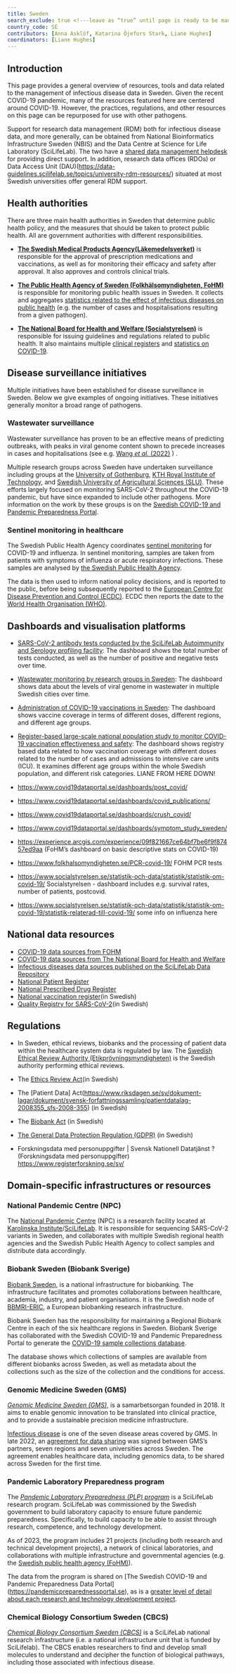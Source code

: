 ```yaml
---
title: Sweden
search_exclude: true <!---leave as “true” until page is ready to be made public--->
country_code: SE
contributors: [Anna Asklöf, Katarina Öjefors Stark, Liane Hughes] 
coordinators: [Liane Hughes]
---
```


<!-- Please take in mind our style guide https://www.infectious-diseases-toolkit.org/contribute/style_guide when writing the content of this page. -->

<!---All the resources added above will appear on the table at the bottom of the page--->

<!---Following information for the page text--->
<!---If the information is already in another resource, please include the link instead of duplicating information--->
<!---Please focus on resources that are relevant for the whole country for infectious diseases--->

## Introduction 
This page provides a general overview of resources, tools and data related to the management of infectious disease data in Sweden. Given the recent COVID-19 pandemic, many of the resources featured here are centered around COVID-19. However, the practices, regulations, and other resources on this page can be repurposed for use with other pathogens.

Support for research data management (RDM) both for infectious disease data, and more generally, can be obtained from National Bioinformatics Infrastructure Sweden (NBIS) and the Data Centre at Science for Life Laboratory (SciLifeLab). The two have a [shared data management helpdesk](data-management@scilifelab.se) for providing direct support. In addition, research data offices (RDOs) or Data Access Unit (DAU)(https://data-guidelines.scilifelab.se/topics/university-rdm-resources/) situated at most Swedish universities offer general RDM support. 

## Health authorities
<!--- A section to list and provide context to agencies/authorities/institutions which define public health measures and policies --->

There are three main health authorities in Sweden that determine public health policy, and the measures that should be taken to protect public health. All are government authorities with different responsibilities. 

- **[The Swedish Medical Products Agency(Läkemedelsverket)](https://www.lakemedelsverket.se/en)**   is responsible for the approval of prescription medications and vaccinations, as well as for monitoring their efficacy and safety after approval. It also approves and controls clinical trials. 
 
- **[The Public Health Agency of Sweden (Folkhälsomyndigheten, FoHM)](https://www.folkhalsomyndigheten.se/the-public-health-agency-of-sweden/)** is responsible for monitoring public health issues in Sweden. It collects and aggregates [statistics related to the effect of infectious diseases on public health](https://www.folkhalsomyndigheten.se/folkhalsorapportering-statistik/statistik-a-o/sjukdomsstatistik/) (e.g. the number of cases and hospitalisations resulting from a given pathogen). 

- [**The National Board for Health and  Welfare (Socialstyrelsen)**](https://www.socialstyrelsen.se/en/) is responsible for issuing guidelines and regulations related to public health. It also maintains multiple [clinical registers](https://www.socialstyrelsen.se/en/statistics-and-data/registers/) and [statistics on COVID-19](https://www.socialstyrelsen.se/en/statistics-and-data/statistics/statistics-on-covid-19/).

## Disease surveillance initiatives

Multiple initiatives have been established for disease surveillance in Sweden. Below we give examples of ongoing initiatives. These initiatives generally monitor a broad range of pathogens.

### Wastewater surveillance

Wastewater surveillance has proven to be an effective means of predicting outbreaks, with peaks in viral genome content shown to precede increases in cases and hopitalisations (see e.g. [Wang *et al.* (2022)](https://pubmed.ncbi.nlm.nih.gov/36035197/)
) .

Multiple research groups across Sweden have undertaken surveillance including groups at the [University of Gothenburg](https://www.gu.se/en), [KTH Royal Institute of Technology](https://www.kth.se/en), and [Swedish University of Agricultural Sciences (SLU)](https://www.slu.se/en/). These efforts largely focused on monitoring SARS-CoV-2 throughout the COVID-19 pandemic, but have since expanded to include other pathogens. More information on the work by these groups is on the [Swedish COVID-19 and Pandemic Preparedness Portal](https://www.covid19dataportal.se/dashboards/wastewater/).

### Sentinel monitoring in healthcare

The Swedish Public Health Agency coordinates [sentinel monitoring](https://www.folkhalsomyndigheten.se/mikrobiologi-laboratorieanalyser/mikrobiella-och-immunologiska-overvakningsprogram/sentinelovervakning/) for COVID-19 and influenza. In sentinel monitoring, samples are taken from patients with symptoms of influenza or acute respiratory infections. These samples are analysed by [the Swedish Public Health Agency](https://www.folkhalsomyndigheten.se/the-public-health-agency-of-sweden/). 

The data is then used to inform national policy decisions, and is reported to the public, before being subsequently reported to the [European Centre for Disease Prevention and Control (ECDC)](https://www.ecdc.europa.eu/en). ECDC then reports the date to the [World Health Organisation (WHO)](https://www.who.int/). 

## Dashboards and visualisation platforms

- [SARS-CoV-2 antibody tests conducted by the SciLifeLab Autoimmunity and Serology profiling facility]( https://www.covid19dataportal.se/dashboards/serology-statistics/): The dashboard shows the total number of tests conducted, as well as the number of positive and negative tests over time.

- [Wastewater monitoring by research groups in Sweden](https://www.covid19dataportal.se/dashboards/wastewater/): The dashboard shows data about the levels of viral genome in wastewater in multiple Swedish cities over time.
- [Administration of COVID-19 vaccinations in Sweden](https://www.covid19dataportal.se/dashboards/vaccines/): The dashboard shows vaccine coverage in terms of different doses, different regions, and different age groups.
- [Register-based large-scale national population study to monitor COVID-19 vaccination effectiveness and safety](https://www.covid19dataportal.se/dashboards/recovac/): The dashboard shows registry based data related to how vaccination coverage with different doses related to the number of cases and admissions to intensive care units (ICU). It examines different age groups within the whole Swedish population, and different risk categories.
LIANE FROM HERE DOWN! 
- https://www.covid19dataportal.se/dashboards/post_covid/
- https://www.covid19dataportal.se/dashboards/covid_publications/
- https://www.covid19dataportal.se/dashboards/crush_covid/
- https://www.covid19dataportal.se/dashboards/symptom_study_sweden/ 
- https://experience.arcgis.com/experience/09f821667ce64bf7be6f9f87457ed9aa (FoHM’s dashboard on basic descriptive stats on COVID-19)
- https://www.folkhalsomyndigheten.se/PCR-covid-19/ FOHM PCR tests 
- https://www.socialstyrelsen.se/statistik-och-data/statistik/statistik-om-covid-19/ Socialstyrelsen - dashboard includes e.g. survival rates, number of patients, postcovid.
- https://www.socialstyrelsen.se/statistik-och-data/statistik/statistik-om-covid-19/statistik-relaterad-till-covid-19/ some info on influenza here 

## National data resources
- [COVID-19 data sources from FOHM](https://www.folkhalsomyndigheten.se/smittskydd-beredskap/utbrott/aktuella-utbrott/covid-19/statistik-och-analyser/)
- [COVID-19 data sources from The National Board for Health and  Welfare](https://www.socialstyrelsen.se/statistik-och-data/statistik/statistik-om-covid-19/)
- [Infectious diseases data sources published on the SciLifeLab Data Repository](https://figshare.scilifelab.se/categories/Biomedical_and_clinical_sciences/24457?categories=24508)
- [National Patient Register](https://www.socialstyrelsen.se/en/statistics-and-data/registers/national-patient-register/)
- [National Prescribed Drug Register](https://www.socialstyrelsen.se/en/statistics-and-data/registers/national-prescribed-drug-register/)
- [National vaccination register](https://www.folkhalsomyndigheten.se/smittskydd-beredskap/vaccinationer/nationella-vaccinationsregistret/)(in Swedish)
- [Quality Registry for SARS-CoV-2](https://covid19register.se/)(in Swedish)

## Regulations
<!--- Ethical and legal regulations in the country, committees etc --->
- In Sweden, ethical reviews, biobanks and the processing of patient data within the healthcare system data is regulated by law. The [Swedish Ethical Review Authority (Etikprövningsmyndigheten)](https://etikprovningsmyndigheten.se/en/) is the Swedish authority performing ethical reviews.

- The [Ethics Review Act](https://www.riksdagen.se/sv/dokument-lagar/dokument/svensk-forfattningssamling/lag-2003460-om-etikprovning-av-forskning-som_sfs-2003-460)(in Swedish)
- The [Patient Data] Act(https://www.riksdagen.se/sv/dokument-lagar/dokument/svensk-forfattningssamling/patientdatalag-2008355_sfs-2008-355) (in Swedish)
- The [Biobank Act](https://www.riksdagen.se/sv/dokument-lagar/dokument/svensk-forfattningssamling/biobankslag-202338_sfs-2023-38) (in Swedish)
- [The General Data Protection Regulation (GDPR)](https://eur-lex.europa.eu/legal-content/SV/TXT/?uri=celex%3A32016R0679) (in Swedish) 

- Forskningsdata med personuppgifter | Svensk Nationell Datatjänst ? (Forskningsdata med personuppgifter)
https://www.registerforskning.se/sv/


## Domain-specific infrastructures or resources 
<!--- e.g. human data, covid-19. Please, only add domain-specific resources that you think don't fit in the table at the bottom--->
### National Pandemic Centre (NPC)
The [National Pandemic Centre](https://ki.se/en/mtc/national-pandemic-centre-npc) (NPC) is a research facility located at [Karolinska Institute](https://ki.se/)/[SciLifeLab](https://www.scilifelab.se/). It is responsible for sequencing SARS-CoV-2 variants in Sweden, and collaborates with multiple Swedish regional health agencies and the Swedish Public Health Agency to collect samples and distribute data accordingly. 

### Biobank Sweden (Biobank Sverige)

[Biobank Sweden](https://biobanksverige.se/en/home/), is a national infrastructure for biobanking. The infrastructure facilitates and promotes collaborations between healthcare, academia, industry, and patient organisations. It is the Swedish node of [BBMRI-ERIC](https://www.bbmri-eric.eu/), a European biobanking research infrastructure. 

Biobank Sweden has the responsibility for maintaining a Regional Biobank Centre in each of the six healthcare regions in Sweden. Biobank Sverige has collaborated with the Swedish COVID-19 and Pandemic Preparedness Portal to generate the [COVID-19 sample collections database](https://biobanks.covid19dataportal.se/). 

The database shows which collections of samples are available from different biobanks across Sweden, as well as metadata about the collections such as the size of the collection and the conditions for access.

### Genomic Medicine Sweden (GMS)

[*Genomic Medicine Sweden (GMS)*](https://genomicmedicine.se/), is a samarbetsorgan founded in 2018. It aims to enable genomic innovation to be translated into clinical practice, and to provide a sustainable precision medicine infrastructure. 

[Infectious disease](https://genomicmedicine.se/en/infectious-diseases/) is one of the seven disease areas covered by GMS. In late 2022, an [agreement for data sharing](https://genomicmedicine.se/en/2022/12/07/national-it-infrastructure-in-operation-to-share-genomics-data-across-healthcare-regions-in-sweden/) was signed between GMS’s partners, seven regions and seven universities across Sweden. The agreement enables healthcare data, including genomics data, to be shared across Sweden for the first time.

### Pandemic Laboratory Preparedness program

The [*Pandemic Laboratory Preparedness (PLP) program*](https://www.scilifelab.se/capabilities/pandemic-laboratory-preparedness/) is a SciLifeLab research program. SciLifeLab was commissioned by the Swedish government to build laboratory capacity to ensure future pandemic preparedness. Specifically, to build capacity to be able to assist through research, competence, and technology development. 

As of 2023, the program includes 21 projects (including both research and technical development projects), a network of clinical laboratories, and collaborations with multiple infrastructure and governmental agencies (e.g. the [Swedish public health agency (FoHM)](https://www.folkhalsomyndigheten.se/the-public-health-agency-of-sweden/)). 

The data from the program is shared on [The Swedish COVID-19 and Pandemic Preparedness Data Portal] (https://pandemicpreparednessportal.se), as is a [greater level of detail about each research and technology development project](https://www.covid19dataportal.se/resources/).

### Chemical Biology Consortium Sweden (CBCS)

[*Chemical Biology Consortium Sweden (CBCS)*](http://www.cbcs.se/) is a SciLifeLab national research infrastructure (i.e. a national infrastructure unit that is funded by SciLifelab). The CBCS enables researchers to find and develop small molecules to understand and decipher the function of biological pathways, including those associated with infectious disease.


<!---Information about contributors will be added to the CONTRIBUTORS.yaml . Further instructions can be found at https://www.infectious-diseases-toolkit.org/contribute/editorial-board-guide#adding-extra-info-to-the-contributors --->


